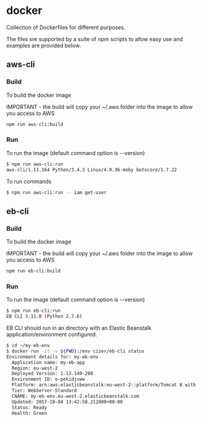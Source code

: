 # docker
Collection of Dockerfiles for different purposes.

The files sre supported by a suite of npm scripts to allow easy use and examples are provided below.

## aws-cli
### Build
To build the docker image

IMPORTANT - the build will copy your ~/.aws folder into the image to allow you access to AWS
```bash
npm run aws-cli:build
```

### Run
To run the image (default command option is --version)
```bash
$ npm run aws-cli:run
aws-cli/1.11.164 Python/3.4.3 Linux/4.9.36-moby botocore/1.7.22
```
To run commands
```bash
$ npm run aws-cli:run -- iam get-user
```

## eb-cli
### Build
To build the docker image

IMPORTANT - the build will copy your ~/.aws folder into the image to allow you access to AWS
```bash
npm run eb-cli:build
```

### Run
To run the image (default command option is --version)
```bash
$ npm run eb-cli:run
EB CLI 3.11.0 (Python 2.7.6)
```
EB CLI should run in an directory with an Elastic Beanstalk application/environment configured.
```bash
$ cd ~/my-eb-env
$ docker run -it -v ${PWD}:/env cizer/eb-cli status
Environment details for: my-eb-env
  Application name: my-eb-app
  Region: eu-west-2
  Deployed Version: 1.13.149-280
  Environment ID: e-pekidjsww
  Platform: arn:aws:elasticbeanstalk:eu-west-2::platform/Tomcat 8 with Java 8 running on 64bit Amazon Linux/2.6.5
  Tier: WebServer-Standard
  CNAME: my-eb-env.eu-west-2.elasticbeanstalk.com
  Updated: 2017-10-04 13:42:58.212000+00:00
  Status: Ready
  Health: Green
```

